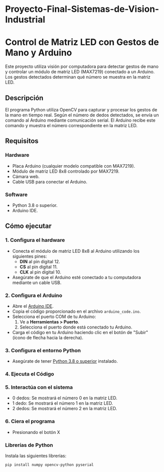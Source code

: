# Proyecto-Final-Sistemas-de-Vision-Industrial

# Control de Matriz LED con Gestos de Mano y Arduino
Este proyecto utiliza visión por computadora para detectar gestos de mano y controlar un módulo de matriz LED (MAX7219) conectado a un Arduino. Los gestos detectados determinan qué número se muestra en la matriz LED.

## Descripción

El programa Python utiliza OpenCV para capturar y procesar los gestos de la mano en tiempo real. Según el número de dedos detectados, se envía un comando al Arduino mediante comunicación serial. El Arduino recibe este comando y muestra el número correspondiente en la matriz LED.

## Requisitos

### Hardware
- Placa Arduino (cualquier modelo compatible con MAX7219).
- Módulo de matriz LED 8x8 controlado por MAX7219.
- Cámara web.
- Cable USB para conectar el Arduino.

### Software
- Python 3.8 o superior.
- Arduino IDE.

## Cómo ejecutar

### 1. Configura el hardware
- Conecta el módulo de matriz LED 8x8 al Arduino utilizando los siguientes pines:
  - **DIN** al pin digital 12.
  - **CS** al pin digital 11.
  - **CLK** al pin digital 10.
- Asegúrate de que el Arduino esté conectado a tu computadora mediante un cable USB.

### 2. Configura el Arduino
- Abre el [Arduino IDE](https://www.arduino.cc/en/software).
- Copia el código proporcionado en el archivo `arduino_code.ino`.
- Selecciona el puerto COM de tu Arduino:
  1. Ve a **Herramientas > Puerto**.
  2. Selecciona el puerto donde está conectado tu Arduino.
- Carga el código en tu Arduino haciendo clic en el botón de "Subir" (ícono de flecha hacia la derecha).

### 3. Configura el entorno Python
- Asegúrate de tener [Python 3.8 o superior](https://www.python.org/) instalado.

### 4. Ejecuta el Código

### 5.  Interactúa con el sistema
- 0 dedos: Se mostrará el número 0 en la matriz LED.
- 1 dedo: Se mostrará el número 1 en la matriz LED.
- 2 dedos: Se mostrará el número 2 en la matriz LED.

### 6. Ciera el programa
- Presionando el botón X

  
### Librerías de Python
Instala las siguientes librerías:
```bash
pip install numpy opencv-python pyserial




